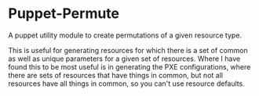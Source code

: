 # Puppet-Permute

A puppet utility module to create permutations of a given resource type.

This is useful for generating resources for which there is a set of common as
well as unique parameters for a given set of resources.  Where I have found
this to be most useful is in generating the PXE configurations, where there are
sets of resources that have things in common, but not all resources have all
things in common, so you can't use resource defaults.

